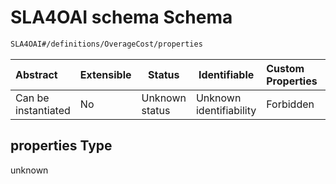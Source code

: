 # SLA4OAI schema Schema

```txt
SLA4OAI#/definitions/OverageCost/properties
```




| Abstract            | Extensible | Status         | Identifiable            | Custom Properties | Additional Properties | Access Restrictions | Defined In                                                                       |
| :------------------ | ---------- | -------------- | ----------------------- | :---------------- | --------------------- | ------------------- | -------------------------------------------------------------------------------- |
| Can be instantiated | No         | Unknown status | Unknown identifiability | Forbidden         | Allowed               | none                | [SLA4OAI.schema.json\*](../../../out/SLA4OAI.schema.json "open original schema") |

## properties Type

unknown
